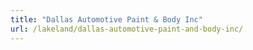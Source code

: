 ```yaml
---
title: "Dallas Automotive Paint & Body Inc"
url: /lakeland/dallas-automotive-paint-and-body-inc/
---
```


